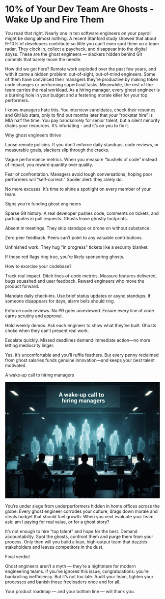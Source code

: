 # 10% of Your Dev Team Are Ghosts - Wake Up and Fire Them


You read that right. Nearly one in ten software engineers on your payroll might be doing almost nothing. A recent Stanford study showed that about 9-10% of developers contribute so little you can’t even spot them on a team radar. They clock in, collect a paycheck, and disappear into the digital abyss. These are the ghost engineers — slackers hidden behind Git commits that barely move the needle.




How did we get here? Remote work exploded over the past few years, and with it came a hidden problem: out-of-sight, out-of-mind engineers. Some of them have convinced their managers they’re productive by making token code changes or performing superficial tasks. Meanwhile, the rest of the team carries the real workload. As a hiring manager, every ghost engineer is a burning hole in your budget and a festering morale killer for your top performers.




I know managers hate this. You interview candidates, check their resumes and GitHub stars, only to find out months later that your “rockstar hire” is MIA half the time. You pay handsomely for senior talent, but a silent minority drains your resources. It’s infuriating - and it’s on you to fix it.




Why ghost engineers thrive





Loose remote policies. If you don’t enforce daily standups, code reviews, or measurable goals, slackers slip through the cracks.



Vague performance metrics. When you measure “bushels of code” instead of impact, you reward quantity over quality.



Fear of confrontation. Managers avoid tough conversations, hoping poor performers will “self-correct.” Spoiler alert: they rarely do.




No more excuses. It’s time to shine a spotlight on every member of your team.




Signs you’re funding ghost engineers





Sparse Git history. A real developer pushes code, comments on tickets, and participates in pull requests. Ghosts leave ghostly footprints.





Absent in meetings. They skip standups or drone on without substance.





Zero peer feedback. Peers can’t point to any valuable contributions.





Unfinished work. They hug “in progress” tickets like a security blanket.




If these red flags ring true, you’re likely sponsoring ghosts.




How to exorcise your codebase?





Track real impact. Ditch lines‑of‑code metrics. Measure features delivered, bugs squashed and user feedback. Reward engineers who move the product forward.



Mandate daily check‑ins. Use brief status updates or async standups. If someone disappears for days, alarm bells should ring.



Enforce code reviews. No PR goes unreviewed. Ensure every line of code earns scrutiny and approval.



Hold weekly demos. Ask each engineer to show what they’ve built. Ghosts choke when they can’t present real work.



Escalate quickly. Missed deadlines demand immediate action—no more letting mediocrity linger.




Yes, it’s uncomfortable and you’ll ruffle feathers. But every penny reclaimed from ghost salaries funds genuine innovation—and keeps your best talent motivated.




A wake‑up call to hiring managers






![image2.jpg](./media/image2.jpg)





You’re under siege from underperformers hidden in home offices across the globe. Every ghost engineer corrodes your culture, drags down morale and steals budget that should fuel growth. When you next evaluate your team, ask: am I paying for real value, or for a ghost story?




It’s not enough to hire “top talent” and hope for the best. Demand accountability. Spot the ghosts, confront them and purge them from your process. Only then will you build a lean, high‑output team that dazzles stakeholders and leaves competitors in the dust.






Final verdict




Ghost engineers aren’t a myth — they’re a nightmare for modern engineering teams. If you’ve ignored this issue, congratulations: you’re bankrolling inefficiency. But it’s not too late. Audit your team, tighten your processes and banish those freeloaders once and for all.




Your product roadmap — and your bottom line — will thank you.


